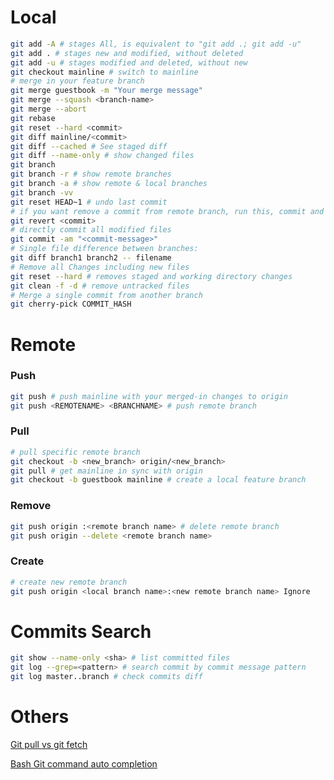 # Local
```bash
git add -A # stages All, is equivalent to "git add .; git add -u"
git add . # stages new and modified, without deleted
git add -u # stages modified and deleted, without new
git checkout mainline # switch to mainline
# merge in your feature branch
git merge guestbook -m "Your merge message"
git merge --squash <branch-name>
git merge --abort
git rebase
git reset --hard <commit>
git diff mainline/<commit>
git diff --cached # See staged diff
git diff --name-only # show changed files
git branch
git branch -r # show remote branches
git branch -a # show remote & local branches
git branch -vv
git reset HEAD~1 # undo last commit
# if you want remove a commit from remote branch, run this, commit and push
git revert <commit>
# directly commit all modified files
git commit -am "<commit-message>"
# Single file difference between branches:
git diff branch1 branch2 -- filename
# Remove all Changes including new files
git reset --hard # removes staged and working directory changes
git clean -f -d # remove untracked files
# Merge a single commit from another branch
git cherry-pick COMMIT_HASH
```

# Remote
### Push
```bash
git push # push mainline with your merged-in changes to origin
git push <REMOTENAME> <BRANCHNAME> # push remote branch
```
### Pull
```bash
# pull specific remote branch
git checkout -b <new_branch> origin/<new_branch>
git pull # get mainline in sync with origin
git checkout -b guestbook mainline # create a local feature branch
```
### Remove
```bash
git push origin :<remote branch name> # delete remote branch
git push origin --delete <remote branch name>
```
### Create
```bash
# create new remote branch
git push origin <local branch name>:<new remote branch name> Ignore
```

# Commits Search
```bash
git show --name-only <sha> # list committed files
git log --grep=<pattern> # search commit by commit message pattern
git log master..branch # check commits diff
```

# Others
[Git pull vs git fetch](http://stackoverflow.com/questions/292357/difference-between-git-pull-and-git-fetch)

[Bash Git command auto completion](https://github.com/bobthecow/git-flow-completion/wiki/Install-Bash-git-completion)
